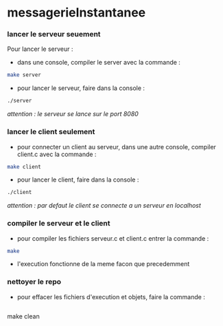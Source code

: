 # messagerieInstantanee
### lancer le serveur seuement 
Pour lancer le serveur : 
- dans une console, compiler le server avec la commande :
```bash
make server
```
- pour lancer le serveur, faire dans la console :
```bash
./server
```
*attention : le serveur se lance sur le port 8080*
### lancer le client seulement
- pour connecter un client au serveur, dans une autre console, compiler client.c avec la commande :
```bash
make client
```
- pour lancer le client, faire dans la console :
```bash
./client
```
*attention : par defaut le client se connecte a un serveur en localhost*

### compiler le serveur et le client
- pour compiler les fichiers serveur.c et client.c entrer la commande :
```bash
make
```
- l'execution fonctionne de la meme facon que precedemment

### nettoyer le repo
- pour effacer les fichiers d'execution et objets, faire la commande :
  ```bash
make clean
```

